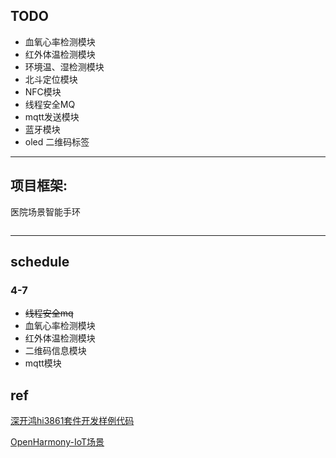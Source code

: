 ## TODO
- 血氧心率检测模块
- 红外体温检测模块
- 环境温、湿检测模块
- 北斗定位模块
- NFC模块
- 线程安全MQ
- mqtt发送模块
- 蓝牙模块
- oled 二维码标签
-----
## 项目框架:
医院场景智能手环
```

```
----
## schedule
### 4-7
- ~~线程安全mq~~
- 血氧心率检测模块
- 红外体温检测模块
- 二维码信息模块
- mqtt模块



## ref
[深开鸿hi3861套件开发样例代码](https://gitee.com/organizations/KHDVK-3861B/projects)

[OpenHarmony-IoT场景](https://gitee.com/openharmony-sig/knowledge_demo_smart_home/tree/master)